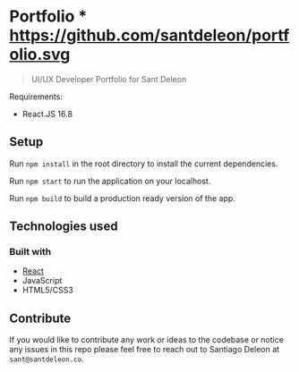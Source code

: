 # Portfolio * https://github.com/santdeleon/portfolio.svg
> UI/UX Developer Portfolio for Sant Deleon


Requirements:
  - React.JS 16.8

## Setup

Run `npm install` in the root directory to install the current dependencies.

Run `npm start` to run the application on your localhost.

Run `npm build` to build a production ready version of the app.

## Technologies used

### Built with
  * [React](https://reactjs.org/)
  * JavaScript
  * HTML5/CSS3


## Contribute

If you would like to contribute any work or ideas to the codebase or notice any issues in this repo please feel free to reach out to Santiago Deleon at `sant@santdeleon.co`.
